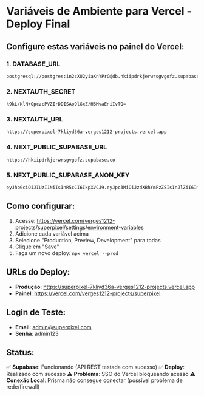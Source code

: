 # Variáveis de Ambiente para Vercel - Deploy Final

## Configure estas variáveis no painel do Vercel:

### 1. DATABASE_URL
```
postgresql://postgres:in2zXU2yiaXnYPrC@db.hkiipdrkjerwrsgvgofz.supabase.co:5432/postgres
```

### 2. NEXTAUTH_SECRET
```
k9kL/KlN+OpczcPVZIrDDISAo9lGxZ/H6MvaEniIvTQ=
```

### 3. NEXTAUTH_URL
```
https://superpixel-7kliyd36a-verges1212-projects.vercel.app
```

### 4. NEXT_PUBLIC_SUPABASE_URL
```
https://hkiipdrkjerwrsgvgofz.supabase.co
```

### 5. NEXT_PUBLIC_SUPABASE_ANON_KEY
```
eyJhbGciOiJIUzI1NiIsInR5cCI6IkpXVCJ9.eyJpc3MiOiJzdXBhYmFzZSIsInJlZiI6ImhraWlwZHJramVyd3JzZ3Znb2Z6Iiwicm9sZSI6ImFub24iLCJpYXQiOjE3NTAwMDY2MTIsImV4cCI6MjA2NTU4MjYxMn0.S64n2qIPEBRxyhsn7HAF1SX55BbXr5WgfJiduq2FVqY
```

## Como configurar:

1. Acesse: https://vercel.com/verges1212-projects/superpixel/settings/environment-variables
2. Adicione cada variável acima
3. Selecione "Production, Preview, Development" para todas
4. Clique em "Save"
5. Faça um novo deploy: `npx vercel --prod`

## URLs do Deploy:
- **Produção**: https://superpixel-7kliyd36a-verges1212-projects.vercel.app
- **Painel**: https://vercel.com/verges1212-projects/superpixel

## Login de Teste:
- **Email**: admin@superpixel.com
- **Senha**: admin123

## Status:
✅ **Supabase**: Funcionando (API REST testada com sucesso)
✅ **Deploy**: Realizado com sucesso
⚠️ **Problema**: SSO do Vercel bloqueando acesso
⚠️ **Conexão Local**: Prisma não consegue conectar (possível problema de rede/firewall) 